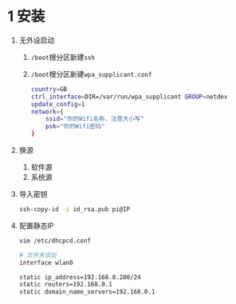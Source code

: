 # 1 安装

1. 无外设启动

   1. `/boot`根分区新建`ssh`

   2. `/boot`根分区新建`wpa_supplicant.conf`

      ```bash
      country=GB
      ctrl_interface=DIR=/var/run/wpa_supplicant GROUP=netdev
      update_config=1
      network={
          ssid="你的Wifi名称，注意大小写"
          psk="你的Wifi密码"
      }
      ```

      

2. 换源

   1. 软件源
   2. 系统源

3. 导入密钥

   ```bash
   ssh-copy-id -i id_rsa.pub pi@IP
   ```

   

4. 配置静态IP

   ```bash
   vim /etc/dhcpcd.conf
   
   # 文件末添加
   interface wlan0
   
   static ip_address=192.168.0.200/24
   static routers=192.168.0.1
   static domain_name_servers=192.168.0.1
   ```

   